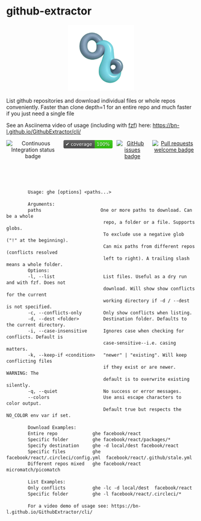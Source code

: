 
# github-extractor

<div align="center">
    <img src="./media/logo-1024.webp" alt="header logo: Github Extractor CLI" width="35%" height="35%">
</div>



List github repositories and download individual files or whole repos conveniently. Faster than clone depth=1 for an entire repo and much faster if you just need a single file

See an Asciinema video of usage (including with [fzf](https://github.com/junegunn/fzf)) here: https://bn-l.github.io/GithubExtractor/cli/
 
<div align="center" style="display: flex; justify-content: center; gap: 10px;">
<img src="https://github.com/bn-l/GithubExtractorCLI/actions/workflows/ci.yml/badge.svg" alt="Continuous Integration status badge">   <a href="coverage/coverage.txt"><img src="./media/coverage-badge.svg" alt="Code coverage badge"></a>  <a href="https://github.com/bn-l/GithubExtractorCLI/issues"><img src="https://img.shields.io/github/issues/bn-l/GithubExtractorCLI" alt="GitHub issues badge"></a>  <a href="https://docs.github.com/en/pull-requests/collaborating-with-pull-requests/proposing-changes-to-your-work-with-pull-requests/creating-a-pull-request"> <img src="https://img.shields.io/badge/PRs-welcome-brightgreen.svg?style=flat" alt="Pull requests welcome badge"> </a>
</div>


<br/><br/>
<!-- Everything after the snip is snipped off -->
<!-- SNIP -->

```

        Usage: ghe [options] <paths...>

        Arguments:
        paths                      One or more paths to download. Can be a whole 
                                    repo, a folder or a file. Supports globs.
                                    To exclude use a negative glob ("!" at the beginning).
                                    Can mix paths from different repos (conflicts resolved
                                    left to right). A trailing slash means a whole folder.
        Options:
        -l, --list                  List files. Useful as a dry run and with fzf. Does not
                                    download. Will show show conflicts for the current 
                                    working directory if -d / --dest is not specified.
        -c, --conflicts-only        Only show conflicts when listing.
        -d, --dest <folder>         Destination folder. Defaults to the current directory.
        -i, --case-insensitive      Ignores case when checking for conflicts. Default is        
                                    case-sensitive--i.e. casing matters.
        -k, --keep-if <condition>   "newer" | "existing". Will keep conflicting files 
                                    if they exist or are newer. WARNING: The
                                    default is to overwrite existing silently.
        -q, --quiet                 No success or error messages.                   
        --colors                    Use ansi escape characters to color output.
                                    Default true but respects the NO_COLOR env var if set. 

        Download Examples:
        Entire repo             ghe facebook/react
        Specific folder         ghe facebook/react/packages/*
        Specify destination     ghe -d local/dest facebook/react
        Specific files          ghe facebook/react/.circleci/config.yml  facebook/react/.github/stale.yml
        Different repos mixed   ghe facebook/react  micromatch/picomatch

        List Examples:
        Only conflicts          ghe -lc -d local/dest  facebook/react
        Specific folder         ghe -l facebook/react/.circleci/*

        For a video demo of usage see: https://bn-l.github.io/GithubExtractor/cli/

```